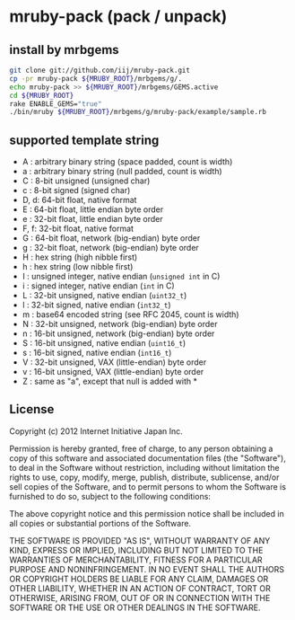 mruby-pack (pack / unpack)
=========

## install by mrbgems
```bash
git clone git://github.com/iij/mruby-pack.git
cp -pr mruby-pack ${MRUBY_ROOT}/mrbgems/g/.
echo mruby-pack >> ${MRUBY_ROOT}/mrbgems/GEMS.active
cd ${MRUBY_ROOT}
rake ENABLE_GEMS="true"
./bin/mruby ${MRUBY_ROOT}/mrbgems/g/mruby-pack/example/sample.rb
```

## supported template string
 - A : arbitrary binary string (space padded, count is width)
 - a : arbitrary binary string (null padded, count is width)
 - C : 8-bit unsigned (unsigned char)
 - c : 8-bit signed (signed char)
 - D, d: 64-bit float, native format
 - E : 64-bit float, little endian byte order
 - e : 32-bit float, little endian byte order
 - F, f: 32-bit float, native format
 - G : 64-bit float, network (big-endian) byte order
 - g : 32-bit float, network (big-endian) byte order
 - H : hex string (high nibble first)
 - h : hex string (low nibble first)
 - I : unsigned integer, native endian (`unsigned int` in C)
 - i : signed integer, native endian (`int` in C)
 - L : 32-bit unsigned, native endian (`uint32_t`)
 - l : 32-bit signed, native endian (`int32_t`)
 - m : base64 encoded string (see RFC 2045, count is width)
 - N : 32-bit unsigned, network (big-endian) byte order
 - n : 16-bit unsigned, network (big-endian) byte order
 - S : 16-bit unsigned, native endian (`uint16_t`)
 - s : 16-bit signed, native endian (`int16_t`)
 - V : 32-bit unsigned, VAX (little-endian) byte order
 - v : 16-bit unsigned, VAX (little-endian) byte order
 - Z : same as "a", except that null is added with *


## License

Copyright (c) 2012 Internet Initiative Japan Inc.

Permission is hereby granted, free of charge, to any person obtaining a 
copy of this software and associated documentation files (the "Software"), 
to deal in the Software without restriction, including without limitation 
the rights to use, copy, modify, merge, publish, distribute, sublicense, 
and/or sell copies of the Software, and to permit persons to whom the 
Software is furnished to do so, subject to the following conditions:

The above copyright notice and this permission notice shall be included in 
all copies or substantial portions of the Software.

THE SOFTWARE IS PROVIDED "AS IS", WITHOUT WARRANTY OF ANY KIND, EXPRESS OR 
IMPLIED, INCLUDING BUT NOT LIMITED TO THE WARRANTIES OF MERCHANTABILITY, 
FITNESS FOR A PARTICULAR PURPOSE AND NONINFRINGEMENT. IN NO EVENT SHALL THE 
AUTHORS OR COPYRIGHT HOLDERS BE LIABLE FOR ANY CLAIM, DAMAGES OR OTHER 
LIABILITY, WHETHER IN AN ACTION OF CONTRACT, TORT OR OTHERWISE, ARISING 
FROM, OUT OF OR IN CONNECTION WITH THE SOFTWARE OR THE USE OR OTHER 
DEALINGS IN THE SOFTWARE.

